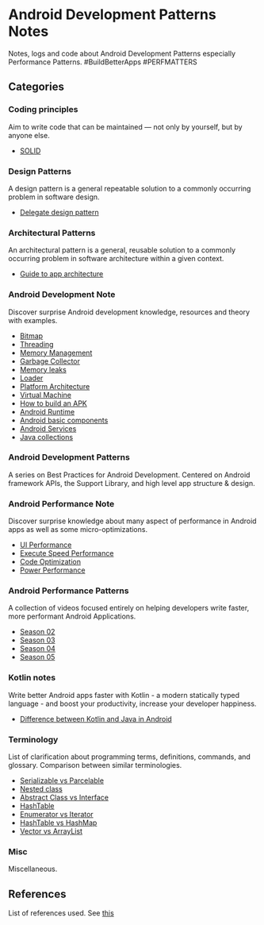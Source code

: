 # Android Development Patterns Notes

Notes, logs and code about Android Development Patterns especially Performance Patterns. #BuildBetterApps #PERFMATTERS

## Categories

### Coding principles

Aim to write code that can be maintained — not only by yourself, but by anyone else.

* [SOLID](cates/coding_principle/coding_principle.md#solid)


### Design Patterns

A design pattern is a general repeatable solution to a commonly occurring problem in software design.

* [Delegate design pattern](cates/design_patterns/design_patterns.md#delegate-design-pattern)


### Architectural Patterns

An architectural pattern is a general, reusable solution to a commonly occurring problem in software architecture within a given context.

* [Guide to app architecture](cates/architectural_patterns/architectural_patterns.md#guide-to-app-architecture)


### Android Development Note

Discover surprise Android development knowledge, resources and theory with examples.

* [Bitmap](cates/development_note/note.md#bitmap)
* [Threading](cates/development_note/note.md#threading)
* [Memory Management](cates/development_note/note.md#memory-management)
* [Garbage Collector](cates/development_note/note.md#garbage-collector)
* [Memory leaks](cates/development_note/note.md#memory-leaks)
* [Loader](cates/development_note/note.md#loader)
* [Platform Architecture](cates/development_note/note.md#platform-architecture)
* [Virtual Machine](cates/development_note/note.md#virtual-machine)
* [How to build an APK](cates/development_note/note.md#how-to-build-an-apk)
* [Android Runtime](cates/development_note/note.md#android-runtime)
* [Android basic components](cates/development_note/note.md#android-basic-components)
* [Android Services](cates/development_note/note.md#android-services)
* [Java collections](cates/development_note/note.md#java-collections)


### Android Development Patterns

A series on Best Practices for Android Development. Centered on Android framework APIs, the Support Library, and high level app structure & design. 


### Android Performance Note

Discover surprise knowledge about many aspect of performance in Android apps as well as some micro-optimizations.

* [UI Performance](cates/performance_note/performance_note.md#ui-performance)
* [Execute Speed Performance](cates/performance_note/performance_note.md#execute-speed-performance)
* [Code Optimization](cates/performance_note/performance_note.md#code-optimization)
* [Power Performance](cates/performance_note/performance_note.md#power-performance)


### Android Performance Patterns

A collection of videos focused entirely on helping developers write faster, more performant Android Applications.

* [Season 02](cates/performance_patterns/performance_patterns.md#season-02)
* [Season 03](cates/performance_patterns/performance_patterns.md#season-03)
* [Season 04](cates/performance_patterns/performance_patterns.md#season-04)
* [Season 05](cates/performance_patterns/performance_patterns.md#season-05)


### Kotlin notes

Write better Android apps faster with Kotlin - a modern statically typed language - and boost your productivity, increase your developer happiness. 

* [Difference between Kotlin and Java in Android](cates/kotlin/kotlin_note.md#difference-between-kotlin-and-java-in-android)


### Terminology

List of clarification about programming terms, definitions, commands, and glossary. Comparison between similar terminologies.

* [Serializable vs Parcelable](cates/terminology/terminology.md#serializable-vs-parcelable)
* [Nested class](cates/terminology/terminology.md#nested-class)
* [Abstract Class vs Interface](cates/terminology/terminology.md#abstract-class-vs-interface)
* [HashTable](cates/terminology/terminology.md#hashtable)
* [Enumerator vs Iterator](cates/terminology/terminology.md#enumerator-vs-iterator)
* [HashTable vs HashMap](cates/terminology/terminology.md#hashtable-vs-hashmap)
* [Vector vs ArrayList](cates/terminology/terminology.md#vector-vs-arraylist)


### Misc

Miscellaneous.


## References

List of references used. See [this](cates/references.md)
